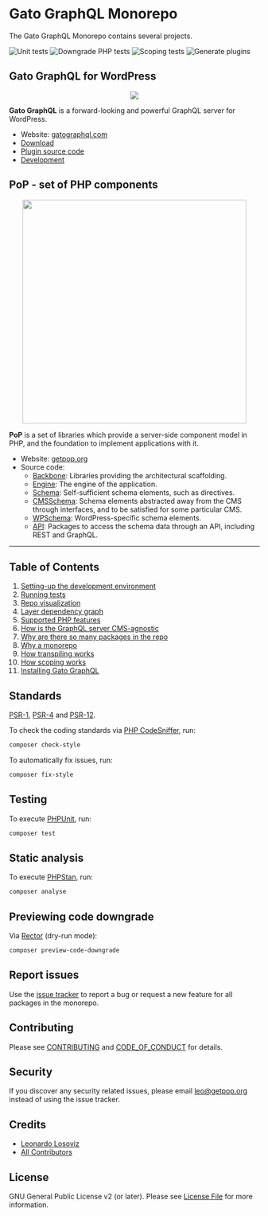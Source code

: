 # Gato GraphQL Monorepo

The Gato GraphQL Monorepo contains several projects.

![Unit tests](https://github.com/leoloso/PoP/actions/workflows/unit_tests.yml/badge.svg)<!-- @todo Re-enable executing integration tests for PROD in CI --><!-- @see https://github.com/leoloso/PoP/issues/2253 --><!-- ![Integration tests](https://github.com/leoloso/PoP/actions/workflows/integration_tests.yml/badge.svg) -->
![Downgrade PHP tests](https://github.com/leoloso/PoP/actions/workflows/downgrade_php_tests.yml/badge.svg)
![Scoping tests](https://github.com/leoloso/PoP/actions/workflows/scoping_tests.yml/badge.svg)
![Generate plugins](https://github.com/leoloso/PoP/actions/workflows/generate_plugins.yml/badge.svg)
<!-- ![PHPStan](https://github.com/leoloso/PoP/actions/workflows/phpstan.yml/badge.svg) -->

## Gato GraphQL for WordPress

<p align="center"><img src="https://raw.githubusercontent.com/GatoGraphQL/PoP/master/assets/GatoGraphQL-logo.png"/></p>

**Gato GraphQL** is a forward-looking and powerful GraphQL server for WordPress.

- Website: [gatographql.com](https://gatographql.com)
- [Download](https://github.com/leoloso/PoP/releases/latest/download/gatographql.zip)
- [Plugin source code](layers/GatoGraphQLForWP/plugins/gatographql)
- [Development](docs/development-environment.md)

<!-- Plugins can extend the GraphQL schema, to fetch their own data.

- [Extension demo source code](layers/GatoGraphQLForWP/plugins/extension-demo) -->

<!-- ## GraphQL By PoP

<p align="center"><img src="https://graphql-by-pop.com/assets/superheroes.png" width="450" /></p>

**GraphQL by PoP** is a CMS-agnostic GraphQL server in PHP.

- Website: [graphql-by-pop.com](https://graphql-by-pop.com)
- [Source code](layers/GraphQLByPoP) -->

## PoP - set of PHP components

<p align="center"><img src="https://assets.getpop.org/wp-content/themes/getpop/img/pop-logo-horizontal.png" width="450" /></p>

**PoP** is a set of libraries which provide a server-side component model in PHP, and the foundation to implement applications with it.

- Website: [getpop.org](https://getpop.org)
- Source code:
  - [Backbone](layers/Backbone): Libraries providing the architectural scaffolding.
  - [Engine](layers/Engine): The engine of the application.
  - [Schema](layers/Schema): Self-sufficient schema elements, such as directives.
  - [CMSSchema](layers/CMSSchema): Schema elements abstracted away from the CMS through interfaces, and to be satisfied for some particular CMS.
  - [WPSchema](layers/WPSchema): WordPress-specific schema elements.
  - [API](layers/API): Packages to access the schema data through an API, including REST and GraphQL.

<!-- ## Site Builder (WIP)

**Site Builder** is a set of PHP components to build a website using PoP's component-model architecture.

- [Source code](layers/SiteBuilder)

Similar to WordPress, it accepts themes.

- [Wassup](layers/Wassup): theme powering sites [MESYM](https://www.mesym.com) and [TPP Debate](https://my.tppdebate.org) -->

---

## Table of Contents

1. [Setting-up the development environment](docs/development-environment.md)
2. [Running tests](docs/running-tests.md)
3. [Repo visualization](docs/repo-visualization.md)
4. [Layer dependency graph](docs/layer-dependency-graph.md)
5. [Supported PHP features](docs/supported-php-features.md)
6. [How is the GraphQL server CMS-agnostic](docs/cms-agnosticism.md)
7. [Why are there so many packages in the repo](docs/splitting-packages.md)
8. [Why a monorepo](docs/why-monorepo.md)
9. [How transpiling works](docs/how-transpiling-works.md)
10. [How scoping works](docs/how-scoping-works.md)
11. [Installing Gato GraphQL](docs/installing-gatographql-for-wordpress.md)

## Standards

[PSR-1](https://www.php-fig.org/psr/psr-1), [PSR-4](https://www.php-fig.org/psr/psr-4) and [PSR-12](https://www.php-fig.org/psr/psr-12).

To check the coding standards via [PHP CodeSniffer](https://github.com/squizlabs/PHP_CodeSniffer), run:

``` bash
composer check-style
```

To automatically fix issues, run:

``` bash
composer fix-style
```

## Testing

To execute [PHPUnit](https://phpunit.de/), run:

``` bash
composer test
```

## Static analysis

To execute [PHPStan](https://github.com/phpstan/phpstan), run:

``` bash
composer analyse
```

## Previewing code downgrade

Via [Rector](https://github.com/rectorphp/rector) (dry-run mode):

```bash
composer preview-code-downgrade
```

## Report issues

Use the [issue tracker](https://github.com/leoloso/PoP/issues) to report a bug or request a new feature for all packages in the monorepo.

## Contributing

Please see [CONTRIBUTING](CONTRIBUTING.md) and [CODE_OF_CONDUCT](CODE_OF_CONDUCT.md) for details.

## Security

If you discover any security related issues, please email leo@getpop.org instead of using the issue tracker.

## Credits

- [Leonardo Losoviz][link-author]
- [All Contributors][link-contributors]

## License

GNU General Public License v2 (or later). Please see [License File](LICENSE.md) for more information.

[link-author]: https://github.com/leoloso
[link-contributors]: ../../contributors
